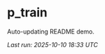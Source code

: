# p_train

Auto-updating README demo.

<!--START_SECTION:status-->
_Last run: 2025-10-10 18:33 UTC_
<!--END_SECTION:status-->






























































































































































































































































































































































































































































































































































































































































































































































































































































































































































































































































































































